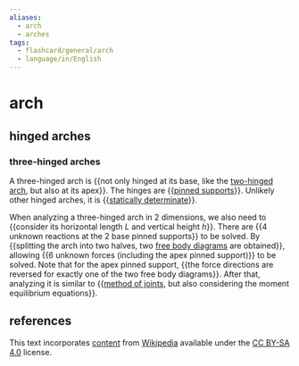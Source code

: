 ```yaml
---
aliases:
  - arch
  - arches
tags:
  - flashcard/general/arch
  - language/in/English
---
```


# arch

## hinged arches

### three-hinged arches

A three-hinged arch is {{not only hinged at its base, like the [two-hinged arch](#two-hinged%20arch), but also at its apex}}. The hinges are {{[pinned supports](structural%20support.md#pinned%20support)}}. Unlikely other hinged arches, it is {{[statically determinate](statically%20indeterminate.md)}}. <!--SR:!2024-05-18,4,270!2024-05-18,4,270!2024-05-18,4,270-->

When analyzing a three-hinged arch in 2 dimensions, we also need to {{consider its horizontal length $L$ and vertical height $h$}}. There are {{4 unknown reactions at the 2 base pinned supports}} to be solved. By {{splitting the arch into two halves, two [free body diagrams](free%20body%20diagram.md) are obtained}}, allowing {{6 unknown forces (including the apex pinned support)}} to be solved. Note that for the apex pinned support, {{the force directions are reversed for exactly one of the two free body diagrams}}. After that, analyzing it is similar to {{[method of joints](truss.md#method%20of%20joints), but also considering the moment equilibrium equations}}. <!--SR:!2024-05-28,11,270!2024-05-18,4,270!2024-05-18,4,270!2024-05-18,4,270!2024-05-25,8,250!2024-05-18,4,270-->

## references

This text incorporates [content](https://en.wikipedia.org/wiki/arch) from [Wikipedia](Wikipedia.md) available under the [CC BY-SA 4.0](https://creativecommons.org/licenses/by-sa/4.0/) license.
